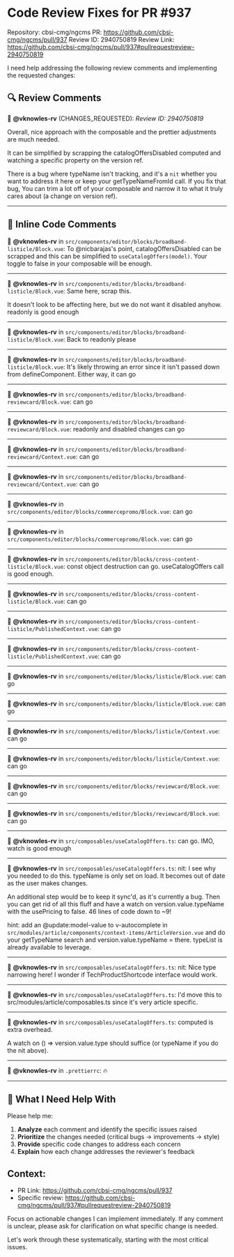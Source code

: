# Code Review Fixes for PR #937

Repository: cbsi-cmg/ngcms
PR: https://github.com/cbsi-cmg/ngcms/pull/937
Review ID: 2940750819
Review Link: https://github.com/cbsi-cmg/ngcms/pull/937#pullrequestreview-2940750819

I need help addressing the following review comments and implementing the requested changes:

## 🔍 Review Comments

🔴 **@vknowles-rv** (CHANGES_REQUESTED):
*Review ID: 2940750819*

Overall, nice approach with the composable and the prettier adjustments are much needed.

It can be simplified by scrapping the catalogOffersDisabled computed and watching a specific property on the version ref.

There is a bug where typeName isn't tracking, and it's a `nit` whether you want to address it here or keep your getTypeNameFromId call. If you fix that bug, You can trim a lot off of your composable and narrow it to what it truly cares about (a change on version ref).

---

## 📝 Inline Code Comments

📍 **@vknowles-rv** in `src/components/editor/blocks/broadband-listicle/Block.vue`:
To @nicbarajas's point, catalogOffersDisabled can be scrapped and this can be simplified to `useCatalogOffers(model)`. Your toggle to false in your composable will be enough.

---

📍 **@vknowles-rv** in `src/components/editor/blocks/broadband-listicle/Block.vue`:
Same here, scrap this.

It doesn't look to be affecting here, but we do not want it disabled anyhow. readonly is good enough

---

📍 **@vknowles-rv** in `src/components/editor/blocks/broadband-listicle/Block.vue`:
Back to readonly please

---

📍 **@vknowles-rv** in `src/components/editor/blocks/broadband-listicle/Block.vue`:
It's likely throwing an error since it isn't passed down from defineComponent. Either way, it can go

---

📍 **@vknowles-rv** in `src/components/editor/blocks/broadband-reviewcard/Block.vue`:
can go

---

📍 **@vknowles-rv** in `src/components/editor/blocks/broadband-reviewcard/Block.vue`:
readonly and disabled changes can go

---

📍 **@vknowles-rv** in `src/components/editor/blocks/broadband-reviewcard/Context.vue`:
can go

---

📍 **@vknowles-rv** in `src/components/editor/blocks/broadband-reviewcard/Context.vue`:
can go

---

📍 **@vknowles-rv** in `src/components/editor/blocks/commercepromo/Block.vue`:
can go

---

📍 **@vknowles-rv** in `src/components/editor/blocks/commercepromo/Block.vue`:
can go

---

📍 **@vknowles-rv** in `src/components/editor/blocks/cross-content-listicle/Block.vue`:
const object destruction can go. useCatalogOffers call is good enough. 

---

📍 **@vknowles-rv** in `src/components/editor/blocks/cross-content-listicle/Block.vue`:
can go

---

📍 **@vknowles-rv** in `src/components/editor/blocks/cross-content-listicle/PublishedContext.vue`:
can go

---

📍 **@vknowles-rv** in `src/components/editor/blocks/cross-content-listicle/PublishedContext.vue`:
can go

---

📍 **@vknowles-rv** in `src/components/editor/blocks/listicle/Block.vue`:
can go

---

📍 **@vknowles-rv** in `src/components/editor/blocks/listicle/Block.vue`:
can go

---

📍 **@vknowles-rv** in `src/components/editor/blocks/listicle/Context.vue`:
can go

---

📍 **@vknowles-rv** in `src/components/editor/blocks/listicle/Context.vue`:
can go

---

📍 **@vknowles-rv** in `src/components/editor/blocks/reviewcard/Block.vue`:
can go

---

📍 **@vknowles-rv** in `src/components/editor/blocks/reviewcard/Block.vue`:
can go

---

📍 **@vknowles-rv** in `src/composables/useCatalogOffers.ts`:
can go. IMO, watch is good enough

---

📍 **@vknowles-rv** in `src/composables/useCatalogOffers.ts`:
nit: I see why you needed to do this. typeName is only set on load. It becomes out of date as the user makes changes.

An additional step would be to keep it sync'd, as it's currently a bug. Then you can get rid of all this fluff and have a watch on version.value.typeName with the usePricing to false. 46 lines of code down to ~9!

hint: add an @update:model-value to v-autocomplete in `src/modules/article/components/context-items/ArticleVersion.vue` and do your getTypeName search and version.value.typeName = there. typeList is already available to leverage.

---

📍 **@vknowles-rv** in `src/composables/useCatalogOffers.ts`:
nit: Nice type narrowing here! I wonder if TechProductShortcode interface would work.

---

📍 **@vknowles-rv** in `src/composables/useCatalogOffers.ts`:
I'd move this to src/modules/article/composables.ts since it's very article specific.

---

📍 **@vknowles-rv** in `src/composables/useCatalogOffers.ts`:
computed is extra overhead.

A watch on () => version.value.type should suffice (or typeName if you do the nit above).

---

📍 **@vknowles-rv** in `.prettierrc`:
🔥 

---

## 🎯 What I Need Help With

Please help me:

1. **Analyze** each comment and identify the specific issues raised
2. **Prioritize** the changes needed (critical bugs → improvements → style)
3. **Provide** specific code changes to address each concern
4. **Explain** how each change addresses the reviewer's feedback

## Context:
- PR Link: https://github.com/cbsi-cmg/ngcms/pull/937
- Specific review: https://github.com/cbsi-cmg/ngcms/pull/937#pullrequestreview-2940750819

Focus on actionable changes I can implement immediately. If any comment is unclear, please ask for clarification on what specific change is needed.

Let's work through these systematically, starting with the most critical issues.
